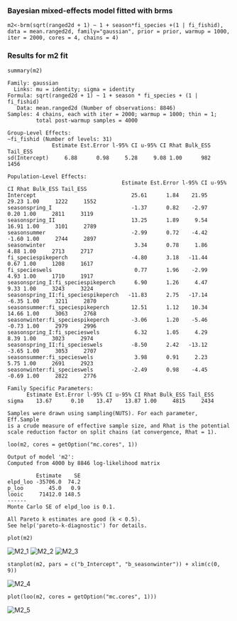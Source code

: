 ### Bayesian mixed-effects model fitted with brms 

`m2<-brm(sqrt(ranged2d + 1) ~ 1 + season*fi_species +(1 | fi_fishid), data = mean.ranged2d, family="gaussian", prior = prior, warmup = 1000, iter = 2000, cores = 4, chains = 4)`



### Results for m2 fit

`summary(m2)`

```
Family: gaussian 
  Links: mu = identity; sigma = identity 
Formula: sqrt(ranged2d + 1) ~ 1 + season * fi_species + (1 | fi_fishid) 
   Data: mean.ranged2d (Number of observations: 8846) 
Samples: 4 chains, each with iter = 2000; warmup = 1000; thin = 1;
         total post-warmup samples = 4000

Group-Level Effects: 
~fi_fishid (Number of levels: 31) 
              Estimate Est.Error l-95% CI u-95% CI Rhat Bulk_ESS Tail_ESS
sd(Intercept)     6.88      0.98     5.28     9.08 1.00      982     1456

Population-Level Effects: 
                                    Estimate Est.Error l-95% CI u-95% CI Rhat Bulk_ESS Tail_ESS
Intercept                              25.61      1.84    21.95    29.23 1.00     1222     1552
seasonspring_I                         -1.37      0.82    -2.97     0.20 1.00     2811     3119
seasonspring_II                        13.25      1.89     9.54    16.91 1.00     3101     2789
seasonsummer                           -2.99      0.72    -4.42    -1.60 1.00     2744     2897
seasonwinter                            3.34      0.78     1.86     4.88 1.00     2713     2717
fi_speciespikeperch                    -4.80      3.18   -11.44     0.67 1.00     1208     1617
fi_specieswels                          0.77      1.96    -2.99     4.93 1.00     1710     1917
seasonspring_I:fi_speciespikeperch      6.90      1.26     4.47     9.33 1.00     3243     3224
seasonspring_II:fi_speciespikeperch   -11.83      2.75   -17.14    -6.35 1.00     3211     2870
seasonsummer:fi_speciespikeperch       12.51      1.12    10.34    14.66 1.00     3063     2768
seasonwinter:fi_speciespikeperch       -3.06      1.20    -5.46    -0.73 1.00     2979     2996
seasonspring_I:fi_specieswels           6.32      1.05     4.29     8.39 1.00     3023     2974
seasonspring_II:fi_specieswels         -8.50      2.42   -13.12    -3.65 1.00     3053     2707
seasonsummer:fi_specieswels             3.98      0.91     2.23     5.75 1.00     2691     2923
seasonwinter:fi_specieswels            -2.49      0.98    -4.45    -0.69 1.00     2822     2776

Family Specific Parameters: 
      Estimate Est.Error l-95% CI u-95% CI Rhat Bulk_ESS Tail_ESS
sigma    13.67      0.10    13.47    13.87 1.00     4815     2434

Samples were drawn using sampling(NUTS). For each parameter, Eff.Sample 
is a crude measure of effective sample size, and Rhat is the potential 
scale reduction factor on split chains (at convergence, Rhat = 1).
```


`loo(m2, cores = getOption("mc.cores", 1))`

```
Output of model 'm2':
Computed from 4000 by 8846 log-likelihood matrix

         Estimate    SE
elpd_loo -35706.0  74.2
p_loo        45.0   0.9
looic     71412.0 148.5
------
Monte Carlo SE of elpd_loo is 0.1.

All Pareto k estimates are good (k < 0.5).
See help('pareto-k-diagnostic') for details.
```

`plot(m2)`

![M2_1](/Plots/M2_1.png "M2_1")
![M2_2](/Plots/M2_2.png "M2_2")
![M2_3](/Plots/M2_3.png "M2_3")

`stanplot(m2, pars = c("b_Intercept", "b_seasonwinter")) + xlim(c(0, 9))`

![M2_4](/Plots/M2_4.png "M2_4")

`plot(loo(m2, cores = getOption("mc.cores", 1)))`

![M2_5](/Plots/M2_5.png "M2_5")
